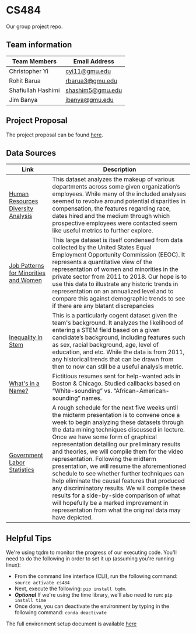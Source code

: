 # CS484

Our group project repo.

## Team information

|Team Members|Email Address|
|-|-|
|Christopher Yi|cyi11@gmu.edu|
|Rohit Barua|rbarua3@gmu.edu|
|Shafiullah Hashimi|shashim5@gmu.edu|
|Jim Banya|jbanya@gmu.edu|

## Project Proposal

The project proposal can be found [here](https://docs.google.com/document/d/16rTQRJq_3OJXuhi5SyP9XC9JVWHbSFvA59F33fbMlLA/edit).  

## Data Sources

|Link|Description|
|-|-|
|[Human Resources Diversity Analysis](https://www.kaggle.com/code/jancergomes/human-resources-diversity-analysis)|This dataset analyzes the makeup of various departments across some given organization’s employees. While many of the included analyses seemed to revolve around potential disparities in compensation, the features regarding race, dates hired and the medium through which prospective employees were contacted seem like useful metrics to further explore.|
|[Job Patterns for Minorities and Women](https://www.kaggle.com/datasets/nicholasmarangi/job-patterns-for-minorities-and-women-usa)|This large dataset is itself condensed from data collected by the United States Equal Employment Opportunity Commission (EEOC). It represents a quantitative view of the representation of women and minorities in the private sector from 2011 to 2018. Our hope is to use this data to illustrate any historic trends in representation on an annualized level and to compare this against demographic trends to see if there are any blatant discrepancies|
|[Inequality In Stem](https://www.kaggle.com/code/minkles/inequality-in-stem)|This is a particularly cogent dataset given the team's background. It analyzes the likelihood of entering a STEM field based on a given candidate’s background, including features such as sex, racial background, age, level of education, and etc. While the data is from 2011, any historical trends that can be drawn from then to now can still be a useful analysis metric.|
|[What's in a Name?](https://www.openicpsr.org/openicpsr/project/116023/version/V1/view)|Fictitious resumes sent for help-wanted ads in Boston & Chicago. Studied callbacks based on “White-sounding” vs. “African-American-sounding” names.|
|[Government Labor Statistics](https://www.dol.gov/agencies/wb/data)|A rough schedule for the next five weeks until the midterm presentation is to convene once a week to begin analyzing these datasets through the data mining techniques discussed in lecture. Once we have some form of graphical representation detailing our preliminary results and theories, we will compile them for the video representation. Following the midterm presentation, we will resume the aforementioned schedule to see whether further techniques can help eliminate the causal features that produced any discriminatory results. We will compile these results for a side-by-side comparison of what will hopefully be a marked improvement in representation from what the original data may have depicted.|

## Helpful Tips

We're using tqdm to monitor the progress of our executing code. You'll need to do the following in order to set it up (assuming you're running linux):  

- From the command line interface (CLI), run the following command: `source activate cs484`
- Next, execute the following: `pip install tqdm`.
- ***Optional*** If we're using the time library, we'll also need to run: `pip install time`
- Once done, you can deactivate the environment by typing in the following command: `conda deactivate`

The full environment setup document is available [here](https://github.com/GMU-MinorityReport/CS484/blob/main/documentation/environment_setup_guidance.pdf)
